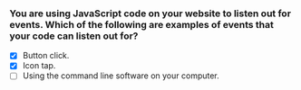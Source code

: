 ### You are using JavaScript code on your website to listen out for events. Which of the following are examples of events that your code can listen out for?

- [x] Button click.
- [x] Icon tap.
- [ ] Using the command line software on your computer.

